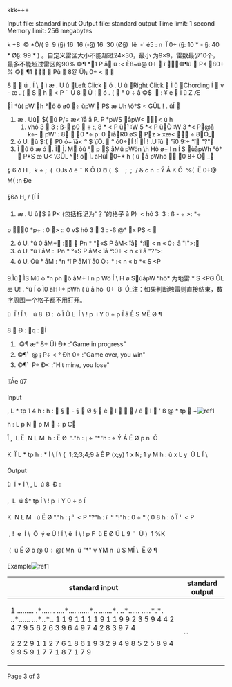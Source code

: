 kkk÷÷÷

Input file: standard input Output file: standard output Time limit: 1 second Memory limit: 256 megabytes

k ÷8  ©  \*Õ/( 9   9 (§) 16   16 (-§) 16   30 (Ø§)  Iê  -' é5 : n   Ï 0÷  (§:  10 \* - §:  40 \* Ø§:  99 \* ) 。自定义雷区大小不能超过24×30，最小 为9×9，雷数最少10个，最多不能超过雷区的90% ©¶ \*1 P å û  :< È8~ú@ 0÷    î    ©¶û   P< 80÷ % © ¶1   Pû   8@ Ü)¡ 0÷ <  

8   ú , Í \  ì æ . U û Left  Click  ó . U û Right  Click  Ì û Chording Í  v - æ . (  S    h  < P ¨ Û 8  Û ¦  ó . (  ° 0 ÷ å  ©$ ­  : ¥ e  Ì û Z Æ

Ì  \*û( pW h °ô ö ø0 ÷ ùpW  PS   æ Uh \ô\*S  < GÛL ! . ûÍ 

1. æ . Uû $­( ú P/÷ æ< ïå å P. P °pWS  åpW< < ú h
   1. vhô  3  3 : ß- p0  ÷ :,  8 \* < P ù¹ :W  5 \*< P ùÒ :W  3 \*< P@å k÷-   pW' :  8  0 \*÷ p:  0 ïåR0 øS   Pz » xæ<  ÷ 8Ó\_
1. ó U. û $­:(  P0 ó÷ ïå< ° $ \ïÖ.  °   ó0÷Í !Í Í ! .U ïû  °î0 9:÷ °î  "?"
1. Ì û ö æ ó . Ì Ì. M òû ° p S åMû pWön \h Hô ø÷ I n Í S ùåpWh °ô\*  P\*S    æ U< \GÛL °! ö Ì. àHûÍ 0÷\* h ( û å pWhô  0 8÷ Ó \_

§ 6 ð H ,  k ÷ ;  (  OJs ð ê ¨ K Õ Ð ¤ (  $ ­   ;  ;  / & c n  : Ý Á K Õ  %(  Ë 0÷@ M( \:n Ðe 

§6ð  H, / \{Í Í 

1. æ . U ûS å  P< (包括标记为“？”的格子 å P)  < hô  3  3  : ß - ÷ >: \*÷

p 0 \*p÷ :  0 > ::  0 vS hô  3  3 : -ß @\* « PS  < 

2. ó U. °û 0 åM÷ :  Pn \* °«S P  åM< ïå °:î < n « 0÷ å "!">:
2. ó U. °û î åM :  Pn \* °«S P  åM< ïå °:0÷ < n « î å "?">:
2. ó U. Öû ° åM : °n °î P åM ï å0 Ö÷ ° :< n « b \*« S  <P

9\.Ìû ÌS Mû ò °n ph ô åM÷ I n p Wö Í \ H ø SùåpW °hô\* 为地雷 \* S   <PG  ÛL æ U! \. °û Í ö Ì0 àH÷\* pWh ( û å hô  0÷  8  Ó\_注：如果判断触雷则直接结束，数字周围一个格子都不用打开。

ù  Ï   ! Í \      ú 8  Ð :  ò Ï Û L  Í \ ! p  i Y 0 ÷ p Ï å Ê S MË Ø ¶ 

8  Ð : q : Í

1.  ©¶ æ\* 8÷ Ü) Ð\* :"Game in progress"
1. ©¶¹   @ ¡ P÷  < ° Ðh 0÷ :"Game over, you win"
1. ©¶¹   P÷ Ð< :"Hit mine, you lose" 

:ïÁe ú7 

Input

,   L  \* tp 1   4 h : h :  §  - §  Ø §  ê  I    / ê  I  ' ß @ \* tp  +![ref1]

h : L p N  p M  ÷ p C

Î ,  L   Ë  N L M  h : Ë Ø  "."h : ¡ ÷ "\*"h : ÷ Ý Á Ë Ø p n  Õ 

K  Ï   L \* tp h :  \* Í \ Í \ {  1;2;3;4;9 å Ê P (x;y) 1 x N; 1 y M h : ù x L y  Û L Í \ 

Output

ù  Ï  \* Í \ ,   L  ú 8  Ð : 

,  L  ú $\* tp Í \ ! p  i Y 0 ÷ p Ï 

K  N L M   ú Ë Ø "."h : ¡ ¹    < P "?"h : î  ° "!"h : 0 ÷ ° ( 0   8 h : ò Ï ¹    < P 

 , !  e  Í \  Õ  ý e Ù ! Í \ ê  Í \ ! p F  ù Ë Ø Û L 9 ¨  Ü )  1 %K

   (  ú Ë Ø ö @ 0 ÷ @( Mn  ú "\*" v YM n  ú S MÍ \  Ë Ø ¶  

Example![ref1]



|standard input|standard output|
| - | - |
|<p>1 ......... .\*....... ....\*.... ......\*.. .......\*. ..\*...... .....\*.\*. ..\*...... ...\*..\*.. 1 1 9 1 1 1 1 9 1 1 9 9 2 3 5 9 4 4 2 4 7 9 5 6 2 6 3 9 6 4 9 7 4 2 8 3 9 7 4</p><p>2 2 2 9 1 1 2 7 6 1 8 6 1 9 3 2 9 4 9 8 5 2 5 8 9 4 9 9 5 9 1 7 7 1 8 7 1 7 9</p>|...|

Page 3 of 3

[ref1]: Aspose.Words.bf64b6f5-da82-4522-abda-6632a268df08.001.png
